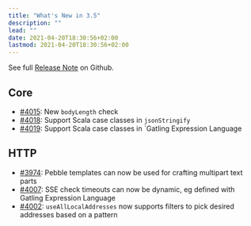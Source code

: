 ```yaml
---
title: "What's New in 3.5"
description: ""
lead: ""
date: 2021-04-20T18:30:56+02:00
lastmod: 2021-04-20T18:30:56+02:00
---
```


See full [Release Note](https://github.com/gatling/gatling/milestone/94?closed=1) on Github.

## Core

* [#4015](https://github.com/gatling/gatling/issues/4015): New `bodyLength` check
* [#4018](https://github.com/gatling/gatling/issues/4018): Support Scala case classes in `jsonStringify`
* [#4019](https://github.com/gatling/gatling/issues/4019): Support Scala case classes in `Gatling Expression Language

## HTTP

* [#3974](https://github.com/gatling/gatling/issues/3974): Pebble templates can now be used for crafting multipart text parts
* [#4007](https://github.com/gatling/gatling/issues/4007): SSE check timeouts can now be dynamic, eg defined with Gatling Expression Language
* [#4002](https://github.com/gatling/gatling/issues/4002): `useAllLocalAddresses` now supports filters to pick desired addresses based on a pattern
